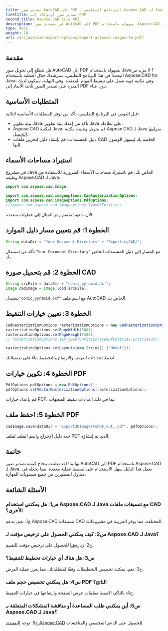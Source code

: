 ```yaml
---
title: تصدير صور AutoCAD إلى PDF - البرنامج التعليمي Aspose.CAD لـ Java
linktitle: تصدير صور أوتوكاد إلى PDF
second_title: Aspose.CAD جافا API
description: قم بتصدير صور AutoCAD إلى PDF بسهولة باستخدام Aspose.CAD لـ Java. اتبع دليلنا خطوة بخطوة للتكامل السلس.
type: docs
weight: 10
url: /ar/java/cad-export-options/export-autocad-images-to-pdf/
---
```

## مقدمة

هل تتطلع إلى تحويل صور AutoCAD إلى PDF بسهولة باستخدام Java؟ لا مزيد من البحث! في هذا البرنامج التعليمي، سنرشدك خلال العملية باستخدام Aspose.CAD for Java، وهي مكتبة قوية تعمل على تبسيط المهام المعقدة. وفي النهاية، سيكون لديك القدرة على تصدير الصور ثلاثية الأبعاد إلى PDF دون عناء.

## المتطلبات الأساسية

قبل الغوص في البرنامج التعليمي، تأكد من توفر المتطلبات الأساسية التالية:

- بيئة تطوير Java: تأكد من إعداد بيئة تطوير Java على نظامك.
-  Aspose.CAD لمكتبة Java: قم بتنزيل وتثبيت مكتبة Aspose.CAD لـ Java من[رابط التحميل](https://releases.aspose.com/cad/java/).
- دليل المستندات: قم بإنشاء دليل لتخزين ملفات CAD الخاصة بك ليسهل الوصول إليها.

## استيراد مساحات الأسماء

في مشروع Java الخاص بك، قم باستيراد مساحات الأسماء الضرورية للاستفادة من وظيفة Aspose.CAD لـ Java:

```java
import com.aspose.cad.Image;

import com.aspose.cad.imageoptions.CadRasterizationOptions;
import com.aspose.cad.imageoptions.PdfOptions;
//import com.aspose.cad.imageoptions.TypeOfEntities;
```

الآن، دعونا نقسم رمز المثال إلى خطوات متعددة:

## الخطوة 1: قم بتعيين مسار دليل الموارد

```java
String dataDir = "Your Document Directory" + "ExportingCAD/";
```

 تأكد من استبدال`"Your Document Directory"` مع المسار إلى دليل المستندات الخاص بك.

## الخطوة 2: قم بتحميل صورة CAD

```java
String srcFile = dataDir + "conic_pyramid.dxf";
Image cadImage = Image.load(srcFile);
```

 يستبدل`"conic_pyramid.dxf"` مع اسم ملف AutoCAD الخاص بك.

## الخطوة 3: تعيين خيارات التنقيط

```java
CadRasterizationOptions rasterizationOptions = new CadRasterizationOptions();
rasterizationOptions.setPageWidth(500);
rasterizationOptions.setPageHeight(500);
// rasterizationOptions.setTypeOfEntities(TypeOfEntities.Entities3D);

rasterizationOptions.setLayouts(new String[] {"Model"});
```

اضبط إعدادات العرض والارتفاع والتخطيط بناءً على تفضيلاتك.

## الخطوة 4: تكوين خيارات PDF

```java
PdfOptions pdfOptions = new PdfOptions();
pdfOptions.setVectorRasterizationOptions(rasterizationOptions);
```

قم بإعداد خيارات PDF، بما في ذلك إعدادات تنقيط المتجهات.

## الخطوة 5: احفظ ملف PDF

```java
cadImage.save(dataDir + "Export3DImagestoPDF_out_.pdf", pdfOptions);
```

حدد دليل الإخراج واسم الملف لملف PDF الذي تم إنشاؤه.

## خاتمة

تهانينا! لقد تعلمت بنجاح كيفية تصدير صور AutoCAD إلى PDF باستخدام Aspose.CAD لـ Java. يعمل هذا الدليل سهل الاستخدام على تبسيط عملية معقدة، مما يجعله في متناول المطورين من جميع مستويات المهارة.

## الأسئلة الشائعة

### س1: هل يمكنني استخدام Aspose.CAD لـ Java مع تنسيقات ملفات CAD الأخرى؟

ج1: نعم، يدعم Aspose.CAD تنسيقات CAD المختلفة، مما يوفر المرونة في مشروعاتك.

### س2: كيف يمكنني الحصول على ترخيص مؤقت لـ Aspose.CAD لـ Java؟

 ج2: زيارة[هنا](https://purchase.aspose.com/temporary-license/) للحصول على ترخيص مؤقت للتقييم.

### س3: هل هناك أي خيارات تخطيط للتنقيط؟

ج3: نعم، يمكنك تخصيص التخطيطات وفقًا لمتطلباتك، مما يعزز عملية العرض.

### س4: هل يمكنني تخصيص حجم ملف PDF الناتج؟

ج4: بالتأكيد! اضبط معلمات عرض الصفحة وارتفاعها في خيارات التنقيط.

### س5: أين يمكنني طلب المساعدة أو مناقشة المشكلات المتعلقة بـ Aspose.CAD لـ Java؟

 ج5: توجه إلى[منتدى Aspose.CAD](https://forum.aspose.com/c/cad/19) للحصول على الدعم المخصص والمناقشات.